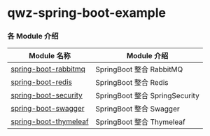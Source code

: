 # qwz-spring-boot-example

### 各 Module 介绍

| Module 名称                                                  | Module 介绍                                                  |
| ------------------------------------------------------------ | ------------------------------------------------------------ |
| [spring-boot-rabbitmq](./spring-boot-rabbitmq)                         | SpringBoot 整合 RabbitMQ                                 |
| [spring-boot-redis](./spring-boot-redis)                         | SpringBoot 整合 Redis                                |
| [spring-boot-security](./spring-boot-security)                         | SpringBoot 整合 SpringSecurity |
| [spring-boot-swagger](./spring-boot-swagger)                         | SpringBoot 整合 Swagger |
| [spring-boot-thymeleaf](./spring-boot-thymeleaf)                         | SpringBoot 整合 Thymeleaf |